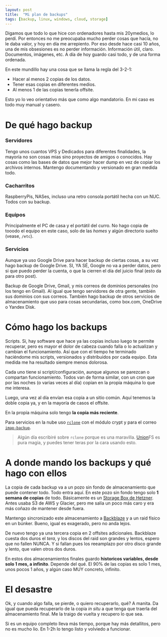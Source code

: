 ```yaml
---
layout: post
title:  "Mi plan de backups"
tags: [backup, linux, windows, cloud, storage]
---
```


Digamos que todo lo que hice con ordenadores hasta mis 20ymedios, lo perdí. Por entonces no me preocupaba mucho perder cosas que hacía, no le daba valor, y hoy en día me arrepiento. Por eso desde hace casi 10 años, una de mis obsesiones es no perder información. Información útil, claro. Documentos, imágenes, etc. A día de hoy guardo casi todo, y de una forma ordenada.

En este mundillo hay una cosa que se llama la regla del 3-2-1:

- Hacer al menos 2 copias de los datos.
- Tener esas copias en diferentes medios.
- Al menos 1 de las copias tenerla offsite.

Esto yo lo veo orientativo más que como algo mandatorio. En mi caso es todo muy manual y casero.

# De qué hago backup

### Servidores

Tengo unos cuantos VPS y Dedicados para diferentes finalidades, la mayoría no son cosas mias sino proyectos de amigos o conocidos. Hay cosas como las bases de datos que mejor hacer dump en vez de copiar los archivos internos. Mantengo documentando y versionado en gran medida todo.

### Cacharritos

RaspberryPis, NASes, incluso una retro consola portátil hecha con un NUC. Todos con su backup.

### Equipos

Principalmente el PC de casa y el portátil del curro. No hago copia de tooodo el equipo en este caso, solo de las _homes_ y algún directorio suelto (vease, `/etc`).

### Servicios

Aunque ya uso Google Drive para hacer backup de ciertas cosas, a su vez hago backup de Google Drive. SI, YA SÉ, Google no va a perder datos, pero si que puedo perder la cuenta, o que la cierren el día del juicio final (esto da para otro post).

Backup de Google Drive, Gmail, y mis correos de dominios personales (no los tengo en Gmail). Al igual que tengo servidores de otra gente, también sus dominios con sus correos. También hago backup de otros servicios de almacenamiento que uso para cosas secundarias, como box.com, OneDrive o Yandex Disk.

# Cómo hago los backups

Scripts. Si, hay software que hace ya las copias incluso luego te permite recuperar, pero es mayor el dolor de cabeza cuando falla o lo actualizan y cambian el funcionamiento. Así que con el tiempo he terminado haciéndome mis scripts, versionados y distribuidos por cada equipo. Esta medida me ha resultado siempre menos dolorosa.

Cada uno tiene si script/configuración, aunque algunos se parezcan o compartan funcionamiento. Todos van de forma similar, con un cron que por las noches (o varias veces al día) copian en la propia máquina lo que me interesa.

Luego, una vez al día envían esa copia a un sitio común. Aquí tenemos la doble copia ya, y en la mayoría de casos el offsite.

En la propia máquina solo tengo **la copia más reciente**.

Para servicios en la nube uso [`rclone`](https://rclone.org/) con el módulo crypt y para el correo [`imap-backup`](https://github.com/joeyates/imap-backup).

> Algún día escribiré sobre `rclone` porque es una maravilla. [Union](https://rclone.org/union/)FS es pura magia, y puedes tener teras por la cara usando esto.

# A donde mando los backups y qué hago con ellos

La copia de cada backup va a un pozo sin fondo de almacenamiento que puede contener todo. Todo entra aquí. En este pozo sin fondo tengo solo **1 semana de copias** de todo. Básicamente es un [Storage Box de Hetzner](https://www.hetzner.com/storage/storage-box). Antes usaba S3 de AWS y Glacier, pero me salía un poco más caro y era más coñazo de mantener desde fuera.

Mantengo sincronizado este almacenamiento a [Backblaze](https://backblaze.com) y a un raid físico en un búnker. Bueno, igual es exagerado, pero no anda lejos.

De nuevo tengo ya una tercera copia en 2 offsites adicionales. Backblaze cuesta dos duros el _tera_, y los discos del raid son grandes y lentos, espero que no fallen NUNCA. Y si fallan pues los reeamplazo por otro disco grande y lento, que valen otros dos duros.

En estos dos almacenamientos finales guardo **historicos variables, desde solo 1 mes, a infinito**. Depende del qué. El 90% de las copias es solo 1 mes, unos pocos 1 años, y algún caso MUY concreto, infinito.

# El desastre

Ok, y cuando algo falla, se pierde, o quiero recuperarlo, qué? A manita. Da igual que pueda recuperarlo de la copia _in situ_ a que tenga que traerla del almacenamiento final. Me la traigo de vuelta y recupero lo que sea.

Si es un equipo completo lleva más tiempo, porque hay más detallitos, pero no es mucho lio. En 1-2h lo tengo listo y volviedo a funcionar.
